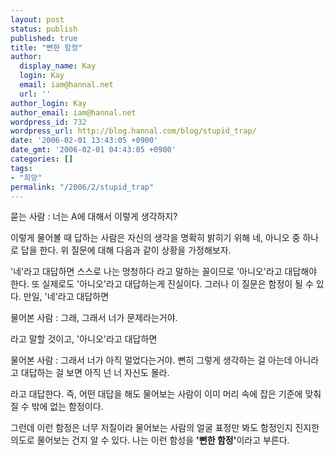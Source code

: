 ```yaml
---
layout: post
status: publish
published: true
title: "뻔한 함정"
author:
  display_name: Kay
  login: Kay
  email: iam@hannal.net
  url: ''
author_login: Kay
author_email: iam@hannal.net
wordpress_id: 732
wordpress_url: http://blog.hannal.com/blog/stupid_trap/
date: '2006-02-01 13:43:05 +0900'
date_gmt: '2006-02-01 04:43:05 +0900'
categories: []
tags:
- "희망"
permalink: "/2006/2/stupid_trap"
---
```

<p>묻는 사람 : 너는 A에 대해서 이렇게 생각하지?</p>
<p>이렇게 물어볼 때 답하는 사람은 자신의 생각을 명확히 밝히기 위해 네, 아니오 중 하나로 답을 한다. 위 질문에 대해 다음과 같이 상황을 가정해보자.</p>
<p>'네'라고 대답하면 스스로 나는 멍청하다 라고 말하는 꼴이므로 '아니오'라고 대답해야 한다. 또 실제로도 '아니오'라고 대답하는게 진실이다. 그러나 이 질문은 함정이 될 수 있다. 만일, '네'라고 대답하면</p>
<p>물어본 사람 : 그래, 그래서 너가 문제라는거야.</p>
<p>라고 말할 것이고, '아니오'라고 대답하면</p>
<p>물어본 사람 : 그래서 너가 아직 멀었다는거야. 뻔히 그렇게 생각하는 걸 아는데 아니라고 대답하는 걸 보면 아직 넌 너 자신도 몰라.</p>
<p>라고 대답한다. 즉, 어떤 대답을 해도 물어보는 사람이 이미 머리 속에 잡은 기준에 맞춰질 수 밖에 없는 함정이다.</p>
<p>그런데 이런 함정은 너무 저질이라 물어보는 사람의 얼굴 표정만 봐도 함정인지 진지한 의도로 물어보는 건지 알 수 있다. 나는 이런 함성을 <strong>'뻔한 함정'</strong>이라고 부른다.</p>
